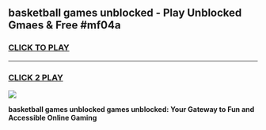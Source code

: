 
## basketball games unblocked - Play Unblocked Gmaes & Free #mf04a
<h3>
<a href="https://news.freeplayer.one?title=basketball_games_unblocked&ref=03M">CLICK TO PLAY</a></h3>
<hr>

<h3>
<a href="https://news.freeplayer.one?title=basketball_games_unblocked&ref=03M">CLICK 2 PLAY</a>
  
</h3>

<a href="https://news.freeplayer.one?title=basketball_games_unblocked&ref=03M"><img src="https://clearcache.store/games.png"></a>


**basketball games unblocked games unblocked: Your Gateway to Fun and Accessible Online Gaming**
